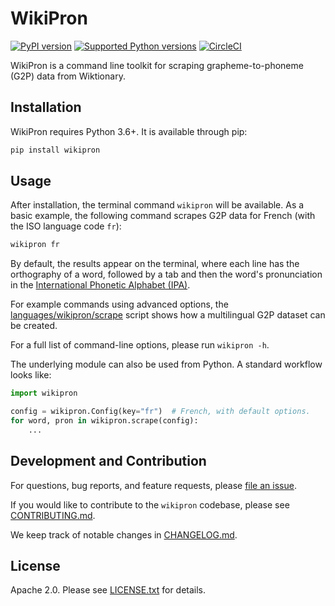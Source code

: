 # WikiPron

[![PyPI version](https://badge.fury.io/py/wikipron.svg)](https://pypi.org/project/wikipron)
[![Supported Python versions](https://img.shields.io/pypi/pyversions/wikipron.svg)](https://pypi.org/project/wikipron)
[![CircleCI](https://circleci.com/gh/kylebgorman/wikipron/tree/master.svg?style=svg)](https://circleci.com/gh/kylebgorman/wikipron/tree/master)


WikiPron is a command line toolkit for scraping grapheme-to-phoneme (G2P) data
from Wiktionary.

## Installation

WikiPron requires Python 3.6+. It is available through pip:

```bash
pip install wikipron
```

## Usage

After installation, the terminal command `wikipron` will be available.
As a basic example, the following command scrapes G2P data for French
(with the ISO language code `fr`):

```bash
wikipron fr
```

By default, the results appear on the terminal,
where each line has the orthography of a word, followed by a tab and then
the word's pronunciation in the [International Phonetic Alphabet (IPA)](https://en.wikipedia.org/wiki/International_Phonetic_Alphabet).

For example commands using advanced options,
the [languages/wikipron/scrape](languages/wikipron/scrape) script shows
how a multilingual G2P dataset can be created.

For a full list of command-line options, please run `wikipron -h`.

The underlying module can also be used from Python.
A standard workflow looks like:

```python
import wikipron

config = wikipron.Config(key="fr")  # French, with default options.
for word, pron in wikipron.scrape(config):
    ...
```

## Development and Contribution

For questions, bug reports, and feature requests,
please [file an issue](https://github.com/kylebgorman/wikipron/issues).

If you would like to contribute to the `wikipron` codebase,
please see [CONTRIBUTING.md](CONTRIBUTING.md).

We keep track of notable changes in [CHANGELOG.md](CHANGELOG.md).

## License

Apache 2.0. Please see [LICENSE.txt](LICENSE.txt) for details.
